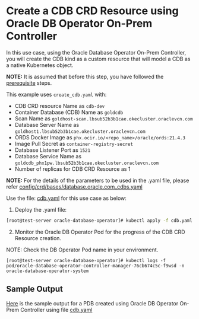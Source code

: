 # Create a CDB CRD Resource using Oracle DB Operator On-Prem Controller

In this use case, using the Oracle Database Operator On-Prem Controller, you will create the CDB kind as a custom resource that will model a CDB as a native Kubernetes object. 

**NOTE:** It is assumed that before this step, you have followed the [prerequisite](./../README.md#prerequsites-to-manage-pdb-life-cycle-using-oracle-db-operator-on-prem-database-controller) steps.

This example uses `create_cdb.yaml` with:

- CDB CRD resource Name as `cdb-dev`
- Container Database (CDB) Name as `goldcdb`
- Scan Name as `goldhost-scan.lbsub52b3b1cae.okecluster.oraclevcn.com`
- Database Server Name as `goldhost1.lbsub52b3b1cae.okecluster.oraclevcn.com`
- ORDS Docker Image as `phx.ocir.io/<repo_name>/oracle/ords:21.4.3`
- Image Pull Secret as `container-registry-secret`
- Database Listener Port as `1521`
- Database Service Name as `goldcdb_phx1pw.lbsub52b3b1cae.okecluster.oraclevcn.com`
- Number of replicas for CDB CRD Resource as 1

**NOTE:** For the details of the parameters to be used in the .yaml file, please refer [config/crd/bases/database.oracle.com_cdbs.yaml](../../../config/crd/bases/database.oracle.com_cdbs.yaml)

Use the file: [cdb.yaml](./cdb.yaml) for this use case as below:

1. Deploy the .yaml file:
```sh
[root@test-server oracle-database-operator]# kubectl apply -f cdb.yaml
```

2. Monitor the Oracle DB Operator Pod for the progress of the CDB CRD Resource creation.

NOTE: Check the DB Operator Pod name in your environment.

```
[root@test-server oracle-database-operator]# kubectl logs -f pod/oracle-database-operator-controller-manager-76cb674c5c-f9wsd -n oracle-database-operator-system
```

## Sample Output

[Here](./cdb.log) is the sample output for a PDB created using Oracle DB Operator On-Prem Controller using file [cdb.yaml](./cdb.yaml)
